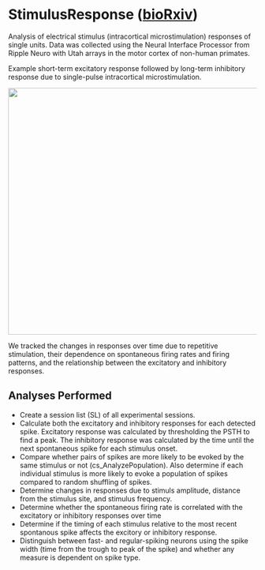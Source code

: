 # StimulusResponse ([bioRxiv](https://www.biorxiv.org/content/10.1101/2022.03.30.486457v2))

Analysis of electrical stimulus (intracortical microstimulation) responses of single units. Data was collected using the Neural Interface Processor from Ripple Neuro with Utah arrays in the motor cortex of non-human primates. 

Example short-term excitatory response followed by long-term inhibitory response due to single-pulse intracortical microstimulation. 

<p align="center">
  <img width="700" height="500" src="https://github.com/richyyun/StimulusResponse/blob/main/InhibitionExample-01.png">
</p>

We tracked the changes in responses over time due to repetitive stimulation, their dependence on spontaneous firing rates and firing patterns, and the relationship between the excitatory and inhibitory responses.

## Analyses Performed
- Create a session list (SL) of all experimental sessions.
- Calculate both the excitatory and inhibitory responses for each detected spike. Excitatory response was calculated by thresholding the PSTH to find a peak. The inhibitory response was calculated by the time until the next spontaneous spike for each stimulus onset. 
- Compare whether pairs of spikes are more likely to be evoked by the same stimulus or not (cs_AnalyzePopulation). Also determine if each individual stimulus is more likely to evoke a population of spikes compared to random shuffling of spikes. 
- Determine changes in responses due to stimuls amplitude, distance from the stimulus site, and stimulus frequency.
- Determine whether the spontaneous firing rate is correlated with the excitatory or inhibitory responses over time
- Determine if the timing of each stimulus relative to the most recent spontanous spike affects the excitory or inhibitory response. 
- Distinguish between fast- and regular-spiking neurons using the spike width (time from the trough to peak of the spike) and whether any measure is dependent on spike type. 
